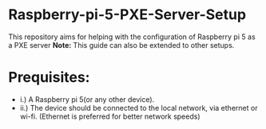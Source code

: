 # Raspberry-pi-5-PXE-Server-Setup
This repository aims for helping with the configuration of Raspberry pi 5 as a PXE server
**Note:** This guide can also be extended to other setups.

# Prequisites:
- i.) A Raspberry pi 5(or any other device).
- ii.) The device should be connected to the local network, via ethernet or wi-fi. (Ethernet is preferred for better network speeds)

